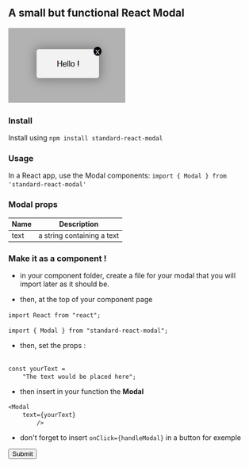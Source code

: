## A small but functional React Modal

![logo](./public/modal.png)

### Install

Install using `npm install standard-react-modal`

### Usage

In a React app, use the Modal components:
`import { Modal } from 'standard-react-modal'`

### Modal props

| Name         | Description                                                                |
| ------------ | -------------------------------------------------------------------------- |
| text         | a string containing a text                                                 |


### Make it as a component !

- in your component folder, create a file for your modal that you will import later as it should be.

- then, at the top of your component page

`import React from "react";`

`import { Modal } from "standard-react-modal";`

- then, set the props :

```

const yourText =
    "The text would be placed here";

```

- then insert in your function the **Modal** 

```
<Modal   
    text={yourText}  
        />
```

- don't forget to insert `onClick={handleModal}` in a button for exemple

<Button>Submit</Button>

